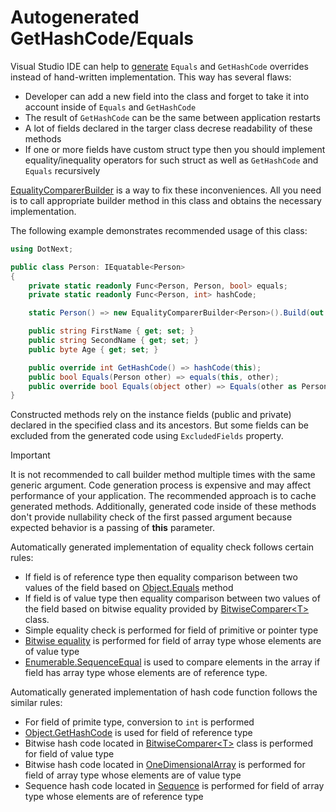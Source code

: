 Autogenerated GetHashCode/Equals
====
Visual Studio IDE can help to [generate](https://docs.microsoft.com/en-us/visualstudio/ide/reference/generate-equals-gethashcode-methods) `Equals` and `GetHashCode` overrides instead of hand-written implementation. This way has several flaws:
* Developer can add a new field into the class and forget to take it into account inside of `Equals` and `GetHashCode`
* The result of `GetHashCode` can be the same between application restarts
* A lot of fields declared in the targer class decrese readability of these methods
* If one or more fields have custom struct type then you should implement equality/inequality operators for such struct as well as `GetHashCode` and `Equals` recursively

[EqualityComparerBuilder](../../api/DotNext.EqualityComparerBuilder-1.yml) is a way to fix these inconveniences. All you need is to call appropriate builder method in this class and obtains the necessary implementation.

The following example demonstrates recommended usage of this class:

```csharp
using DotNext;

public class Person: IEquatable<Person>
{
    private static readonly Func<Person, Person, bool> equals;
    private static readonly Func<Person, int> hashCode;

    static Person() => new EqualityComparerBuilder<Person>().Build(out equals, out hashCode);

    public string FirstName { get; set; }
    public string SecondName { get; set; }
    public byte Age { get; set; }

    public override int GetHashCode() => hashCode(this);
    public bool Equals(Person other) => equals(this, other);
    public override bool Equals(object other) => Equals(other as Person);
}
```

Constructed methods rely on the instance fields (public and private) declared in the specified class and its ancestors. But some fields can be excluded from the generated code using `ExcludedFields` property.

> [!IMPORTANT]
> It is not recommended to call builder method multiple times with the same generic argument. Code generation process is expensive and may affect performance of your application. The recommended approach is to cache generated methods. Additionally, generated code inside of these methods don't provide nullability check of the first passed argument because expected behavior is a passing of **this** parameter. 

Automatically generated implementation of equality check follows certain rules:
* If field is of reference type then equality comparison between two values of the field based on [Object.Equals](https://docs.microsoft.com/en-us/dotnet/api/system.object.equals) method
* If field is of value type then equality comparison between two values of the field based on bitwise equality provided by [BitwiseComparer&lt;T&gt;](../../api/DotNext.BitwiseComparer-1.yml) class.
* Simple equality check is performed for field of primitive or pointer type
* [Bitwise equality](../../api/DotNext.OneDimensionalArray.yml) is performed for field of array type whose elements are of value type
* [Enumerable.SequenceEqual](https://docs.microsoft.com/en-us/dotnet/api/system.linq.enumerable.sequenceequal) is used to compare elements in the array if field has array type whose elements are of reference type.

Automatically generated implementation of hash code function follows the similar rules:
* For field of primite type, conversion to `int` is performed
* [Object.GetHashCode](https://docs.microsoft.com/en-us/dotnet/api/system.object.gethashcode) is used for field of reference type
* Bitwise hash code located in [BitwiseComparer&lt;T&gt;](../../api/DotNext.BitwiseComparer-1.yml) class is performed for field of value type
* Bitwise hash code located in [OneDimensionalArray](../../api/DotNext.OneDimensionalArray.yml) is performed for field of array type whose elements are of value type
* Sequence hash code located in [Sequence](../../api/DotNext.Sequence.yml) is performed for field of array type whose elements are of reference type